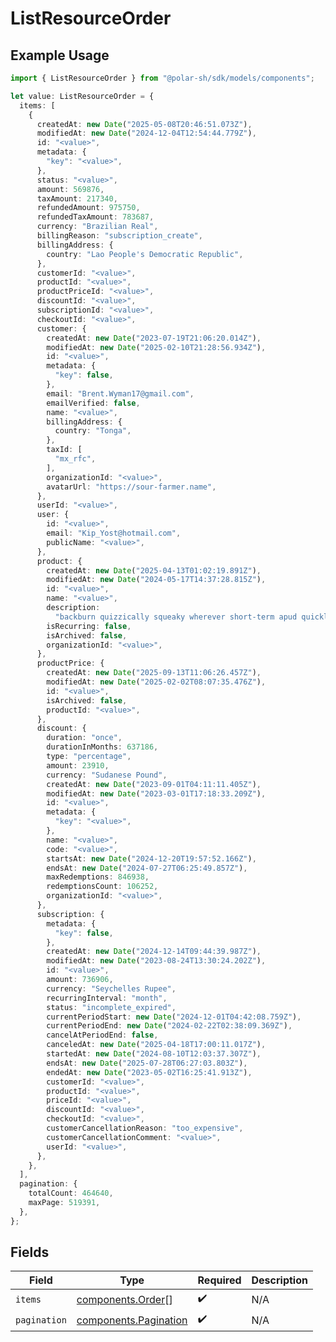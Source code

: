 # ListResourceOrder

## Example Usage

```typescript
import { ListResourceOrder } from "@polar-sh/sdk/models/components";

let value: ListResourceOrder = {
  items: [
    {
      createdAt: new Date("2025-05-08T20:46:51.073Z"),
      modifiedAt: new Date("2024-12-04T12:54:44.779Z"),
      id: "<value>",
      metadata: {
        "key": "<value>",
      },
      status: "<value>",
      amount: 569876,
      taxAmount: 217340,
      refundedAmount: 975750,
      refundedTaxAmount: 783687,
      currency: "Brazilian Real",
      billingReason: "subscription_create",
      billingAddress: {
        country: "Lao People's Democratic Republic",
      },
      customerId: "<value>",
      productId: "<value>",
      productPriceId: "<value>",
      discountId: "<value>",
      subscriptionId: "<value>",
      checkoutId: "<value>",
      customer: {
        createdAt: new Date("2023-07-19T21:06:20.014Z"),
        modifiedAt: new Date("2025-02-10T21:28:56.934Z"),
        id: "<value>",
        metadata: {
          "key": false,
        },
        email: "Brent.Wyman17@gmail.com",
        emailVerified: false,
        name: "<value>",
        billingAddress: {
          country: "Tonga",
        },
        taxId: [
          "mx_rfc",
        ],
        organizationId: "<value>",
        avatarUrl: "https://sour-farmer.name",
      },
      userId: "<value>",
      user: {
        id: "<value>",
        email: "Kip_Yost@hotmail.com",
        publicName: "<value>",
      },
      product: {
        createdAt: new Date("2025-04-13T01:02:19.891Z"),
        modifiedAt: new Date("2024-05-17T14:37:28.815Z"),
        id: "<value>",
        name: "<value>",
        description:
          "backburn quizzically squeaky wherever short-term apud quickly sociable",
        isRecurring: false,
        isArchived: false,
        organizationId: "<value>",
      },
      productPrice: {
        createdAt: new Date("2025-09-13T11:06:26.457Z"),
        modifiedAt: new Date("2025-02-02T08:07:35.476Z"),
        id: "<value>",
        isArchived: false,
        productId: "<value>",
      },
      discount: {
        duration: "once",
        durationInMonths: 637186,
        type: "percentage",
        amount: 23910,
        currency: "Sudanese Pound",
        createdAt: new Date("2023-09-01T04:11:11.405Z"),
        modifiedAt: new Date("2023-03-01T17:18:33.209Z"),
        id: "<value>",
        metadata: {
          "key": "<value>",
        },
        name: "<value>",
        code: "<value>",
        startsAt: new Date("2024-12-20T19:57:52.166Z"),
        endsAt: new Date("2024-07-27T06:25:49.857Z"),
        maxRedemptions: 846938,
        redemptionsCount: 106252,
        organizationId: "<value>",
      },
      subscription: {
        metadata: {
          "key": false,
        },
        createdAt: new Date("2024-12-14T09:44:39.987Z"),
        modifiedAt: new Date("2023-08-24T13:30:24.202Z"),
        id: "<value>",
        amount: 736906,
        currency: "Seychelles Rupee",
        recurringInterval: "month",
        status: "incomplete_expired",
        currentPeriodStart: new Date("2024-12-01T04:42:08.759Z"),
        currentPeriodEnd: new Date("2024-02-22T02:38:09.369Z"),
        cancelAtPeriodEnd: false,
        canceledAt: new Date("2025-04-18T17:00:11.017Z"),
        startedAt: new Date("2024-08-10T12:03:37.307Z"),
        endsAt: new Date("2025-07-28T06:27:03.803Z"),
        endedAt: new Date("2023-05-02T16:25:41.913Z"),
        customerId: "<value>",
        productId: "<value>",
        priceId: "<value>",
        discountId: "<value>",
        checkoutId: "<value>",
        customerCancellationReason: "too_expensive",
        customerCancellationComment: "<value>",
        userId: "<value>",
      },
    },
  ],
  pagination: {
    totalCount: 464640,
    maxPage: 519391,
  },
};
```

## Fields

| Field                                                          | Type                                                           | Required                                                       | Description                                                    |
| -------------------------------------------------------------- | -------------------------------------------------------------- | -------------------------------------------------------------- | -------------------------------------------------------------- |
| `items`                                                        | [components.Order](../../models/components/order.md)[]         | :heavy_check_mark:                                             | N/A                                                            |
| `pagination`                                                   | [components.Pagination](../../models/components/pagination.md) | :heavy_check_mark:                                             | N/A                                                            |